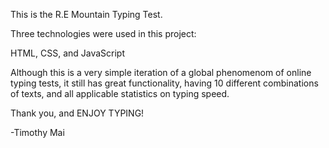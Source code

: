 This is the R.E Mountain Typing Test.


Three technologies were used in this project:

HTML, CSS, and JavaScript

Although this is a very simple iteration of a global phenomenom of online typing tests, it still has great functionality, having 10 different combinations of texts, and all applicable statistics on typing speed. 



Thank you, and ENJOY TYPING!


-Timothy Mai 
